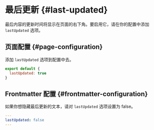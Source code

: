 # 最后更新 {#last-updated}

最后内容的更新时间将显示在页面的右下角。要启用它，请在你的配置中添加 `lastUpdated` 选项。
## 页面配置 {#page-configuration}

添加 `lastUpdated` 选项到配置中去。
```js
export default {
  lastUpdated: true
}
```

## Frontmatter 配置 {#frontmatter-configuration}
如果你想隐藏最后更新的文本，请对 `lastUpdated` 选项设置为 false。

```yaml
---
lastUpdated: false
---
```
